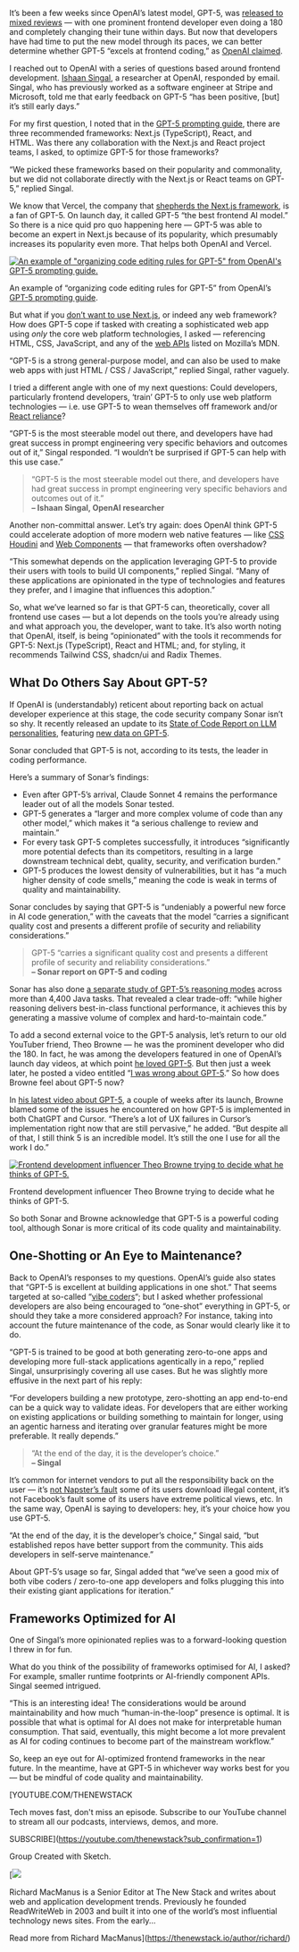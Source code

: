 It’s been a few weeks since OpenAI’s latest model, GPT-5, was [released to mixed reviews](https://thenewstack.io/gpt-5-a-choose-your-own-adventure-for-frontend-developers/) — with one prominent frontend developer even doing a 180 and completely changing their tune within days. But now that developers have had time to put the new model through its paces, we can better determine whether GPT-5 “excels at frontend coding,” as [OpenAI claimed](https://openai.com/index/introducing-gpt-5-for-developers/).

I reached out to OpenAI with a series of questions based around frontend development. [Ishaan Singal](https://www.linkedin.com/in/ishaan-singal/), a researcher at OpenAI, responded by email. Singal, who has previously worked as a software engineer at Stripe and Microsoft, told me that early feedback on GPT-5 “has been positive, [but] it’s still early days.”

For my first question, I noted that in the [GPT-5 prompting guide](https://cookbook.openai.com/examples/gpt-5/gpt-5_prompting_guide), there are three recommended frameworks: Next.js (TypeScript), React, and HTML. Was there any collaboration with the Next.js and React project teams, I asked, to optimize GPT-5 for those frameworks?

“We picked these frameworks based on their popularity and commonality, but we did not collaborate directly with the Next.js or React teams on GPT-5,” replied Singal.

We know that Vercel, the company that [shepherds the Next.js framework](https://thenewstack.io/vercels-frontend-and-the-rise-of-the-hybrid-developer/), is a fan of GPT-5. On launch day, it called GPT-5 “the best frontend AI model.” So there is a nice quid pro quo happening here — GPT-5 was able to become an expert in Next.js because of its popularity, which presumably increases its popularity even more. That helps both OpenAI and Vercel.

[![An example of "organizing code editing rules for GPT-5" from OpenAI's GPT-5 prompting guide.](https://cdn.thenewstack.io/media/2025/09/f028e3a8-screenshot-2025-09-05-at-10.55.25.png)](https://cdn.thenewstack.io/media/2025/09/f028e3a8-screenshot-2025-09-05-at-10.55.25.png)

An example of “organizing code editing rules for GPT-5” from OpenAI’s [GPT-5 prompting guide](https://cookbook.openai.com/examples/gpt-5/gpt-5_prompting_guide).

But what if you [don’t want to use Next.js](https://thenewstack.io/after-a-decade-of-react-is-frontend-a-post-react-world-now/), or indeed any web framework? How does GPT-5 cope if tasked with creating a sophisticated web app using *only* the core web platform technologies, I asked — referencing HTML, CSS, JavaScript, and any of the [web APIs](https://developer.mozilla.org/en-US/docs/Web/API) listed on Mozilla’s MDN.

“GPT-5 is a strong general-purpose model, and can also be used to make web apps with just HTML / CSS / JavaScript,” replied Singal, rather vaguely.

I tried a different angle with one of my next questions: Could developers, particularly frontend developers, ‘train’ GPT-5 to only use web platform technologies — i.e. use GPT-5 to wean themselves off framework and/or [React reliance](https://thenewstack.io/web-development-trends-in-2024-a-shift-back-to-simplicity/)?

“GPT-5 is the most steerable model out there, and developers have had great success in prompt engineering very specific behaviors and outcomes out of it,” Singal responded. “I wouldn’t be surprised if GPT-5 can help with this use case.”

> “GPT-5 is the most steerable model out there, and developers have had great success in prompt engineering very specific behaviors and outcomes out of it.”  
> **– Ishaan Singal, OpenAI researcher**

Another non-committal answer. Let’s try again: does OpenAI think GPT-5 could accelerate adoption of more modern web native features — like [CSS Houdini](https://developer.mozilla.org/en-US/docs/Web/CSS/CSS_properties_and_values_API/Houdini) and [Web Components](https://thenewstack.io/how-microsoft-edge-is-replacing-react-with-web-components/) — that frameworks often overshadow?

“This somewhat depends on the application leveraging GPT-5 to provide their users with tools to build UI components,” replied Singal. “Many of these applications are opinionated in the type of technologies and features they prefer, and I imagine that influences this adoption.”

So, what we’ve learned so far is that GPT-5 can, theoretically, cover all frontend use cases — but a lot depends on the tools you’re already using and what approach you, the developer, want to take. It’s also worth noting that OpenAI, itself, is being “opinionated” with the tools it recommends for GPT-5: Next.js (TypeScript), React and HTML; and, for styling, it recommends Tailwind CSS, shadcn/ui and Radix Themes.

## What Do Others Say About GPT-5?

If OpenAI is (understandably) reticent about reporting back on actual developer experience at this stage, the code security company Sonar isn’t so shy. It recently released an update to its [State of Code Report on LLM personalities](https://www.sonarsource.com/sem/the-coding-personalities-of-leading-llms/?utm_medium=paid&utm_source=newstack&utm_campaign=ss-state-of-llms25&utm_content=newsletter-TNS-newsletter-stateofllm-x-x&utm_term=ww-psp-x&s_category=Paid&s_source=Paid%20Other&s_origin=newstack&utm_content=inline-mention), featuring [new data on GPT-5](https://www.sonarsource.com/blog/the-coding-personalities-of-leading-llms-gpt-5-update/).

Sonar concluded that GPT-5 is not, according to its tests, the leader in coding performance.

Here’s a summary of Sonar’s findings:

* Even after GPT-5’s arrival, Claude Sonnet 4 remains the performance leader out of all the models Sonar tested.
* GPT-5 generates a “larger and more complex volume of code than any other model,” which makes it “a serious challenge to review and maintain.”
* For every task GPT-5 completes successfully, it introduces “significantly more potential defects than its competitors, resulting in a large downstream technical debt, quality, security, and verification burden.”
* GPT-5 produces the lowest density of vulnerabilities, but it has “a much higher density of code smells,” meaning the code is weak in terms of quality and maintainability.

Sonar concludes by saying that GPT-5 is “undeniably a powerful new force in AI code generation,” with the caveats that the model “carries a significant quality cost and presents a different profile of security and reliability considerations.”

> GPT-5 “carries a significant quality cost and presents a different profile of security and reliability considerations.”  
> **– Sonar report on GPT-5 and coding**

Sonar has also done [a separate study of GPT-5’s reasoning modes](https://www.sonarsource.com/blog/how-reasoning-impacts-llm-coding-models/) across more than 4,400 Java tasks. That revealed a clear trade-off: “while higher reasoning delivers best-in-class functional performance, it achieves this by generating a massive volume of complex and hard-to-maintain code.”

To add a second external voice to the GPT-5 analysis, let’s return to our old YouTuber friend, Theo Browne — he was the prominent developer who did the 180. In fact, he was among the developers featured in one of OpenAI’s launch day videos, at which point [he loved GPT-5](https://x.com/theo/status/1953516806104056096). But then just a week later, he posted a video entitled “[I was wrong about GPT-5](https://www.youtube.com/watch?v=k68ie2GcEc4).” So how does Browne feel about GPT-5 now?

In [his latest video about GPT-5](https://www.youtube.com/watch?v=SOxmiupQm7w), a couple of weeks after its launch, Browne blamed some of the issues he encountered on how GPT-5 is implemented in both ChatGPT and Cursor. “There’s a lot of UX failures in Cursor’s implementation right now that are still pervasive,” he added. “But despite all of that, I still think 5 is an incredible model. It’s still the one I use for all the work I do.”

[![Frontend development influencer Theo Browne trying to decide what he thinks of GPT-5.](https://cdn.thenewstack.io/media/2025/09/3de70858-theo-browne-gpt5-3weekslater.jpg)](https://cdn.thenewstack.io/media/2025/09/3de70858-theo-browne-gpt5-3weekslater.jpg)

Frontend development influencer Theo Browne trying to decide what he thinks of GPT-5.

So both Sonar and Browne acknowledge that GPT-5 is a powerful coding tool, although Sonar is more critical of its code quality and maintainability.

## One-Shotting or An Eye to Maintenance?

Back to OpenAI’s responses to my questions. OpenAI’s guide also states that “GPT-5 is excellent at building applications in one shot.” That seems targeted at so-called “[vibe coders](https://thenewstack.io/the-field-cto-view-ai-vibe-coding-and-developer-skillsets/)“; but I asked whether professional developers are also being encouraged to “one-shot” everything in GPT-5, or should they take a more considered approach? For instance, taking into account the future maintenance of the code, as Sonar would clearly like it to do.

“GPT-5 is trained to be good at both generating zero-to-one apps and developing more full-stack applications agentically in a repo,” replied Singal, unsurprisingly covering all use cases. But he was slightly more effusive in the next part of his reply:

“For developers building a new prototype, zero-shotting an app end-to-end can be a quick way to validate ideas. For developers that are either working on existing applications or building something to maintain for longer, using an agentic harness and iterating over granular features might be more preferable. It really depends.”

> “At the end of the day, it is the developer’s choice.”  
> **– Singal**

It’s common for internet vendors to put all the responsibility back on the user — it’s [not Napster’s fault](https://cybercultural.com/p/napster-1999/) some of its users download illegal content, it’s not Facebook’s fault some of its users have extreme political views, etc. In the same way, OpenAI is saying to developers: hey, it’s your choice how you use GPT-5.

“At the end of the day, it is the developer’s choice,” Singal said, “but established repos have better support from the community. This aids developers in self-serve maintenance.”

About GPT-5’s usage so far, Singal added that “we’ve seen a good mix of both vibe coders / zero-to-one app developers and folks plugging this into their existing giant applications for iteration.”

## Frameworks Optimized for AI

One of Singal’s more opinionated replies was to a forward-looking question I threw in for fun.

What do you think of the possibility of frameworks optimised for AI, I asked? For example, smaller runtime footprints or AI-friendly component APIs. Singal seemed intrigued.

“This is an interesting idea! The considerations would be around maintainability and how much “human-in-the-loop” presence is optimal. It is possible that what is optimal for AI does not make for interpretable human consumption. That said, eventually, this might become a lot more prevalent as AI for coding continues to become part of the mainstream workflow.”

So, keep an eye out for AI-optimized frontend frameworks in the near future. In the meantime, have at GPT-5 in whichever way works best for you — but be mindful of code quality and maintainability.

[YOUTUBE.COM/THENEWSTACK

Tech moves fast, don't miss an episode. Subscribe to our YouTube
channel to stream all our podcasts, interviews, demos, and more.

SUBSCRIBE](https://youtube.com/thenewstack?sub_confirmation=1)

Group
Created with Sketch.

[![](https://cdn.thenewstack.io/media/2020/03/1c7152c0-ricmac_highres_w400_h400.jpg)

Richard MacManus is a Senior Editor at The New Stack and writes about web and application development trends. Previously he founded ReadWriteWeb in 2003 and built it into one of the world’s most influential technology news sites. From the early...

Read more from Richard MacManus](https://thenewstack.io/author/richard/)